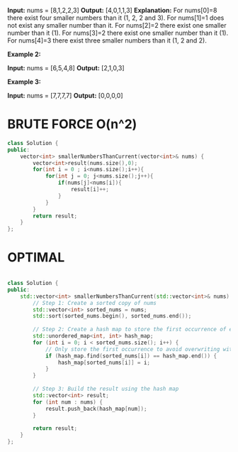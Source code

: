 **Input:** nums = [8,1,2,2,3]
**Output:** [4,0,1,1,3]
**Explanation:** 
For nums[0]=8 there exist four smaller numbers than it (1, 2, 2 and 3). 
For nums[1]=1 does not exist any smaller number than it.
For nums[2]=2 there exist one smaller number than it (1). 
For nums[3]=2 there exist one smaller number than it (1). 
For nums[4]=3 there exist three smaller numbers than it (1, 2 and 2).

**Example 2:**

**Input:** nums = [6,5,4,8]
**Output:** [2,1,0,3]

**Example 3:**

**Input:** nums = [7,7,7,7]
**Output:** [0,0,0,0]


# BRUTE FORCE O(n^2)

```cpp
class Solution {
public:
    vector<int> smallerNumbersThanCurrent(vector<int>& nums) {
        vector<int>result(nums.size(),0);
        for(int i = 0 ; i<nums.size();i++){
            for(int j = 0; j<nums.size();j++){
                if(nums[j]<nums[i]){
                    result[i]++;
                }
            }
        }
        return result;
    }
};
```
# OPTIMAL
```cpp
 
class Solution {
public:
    std::vector<int> smallerNumbersThanCurrent(std::vector<int>& nums) {
        // Step 1: Create a sorted copy of nums
        std::vector<int> sorted_nums = nums;
        std::sort(sorted_nums.begin(), sorted_nums.end());
        
        // Step 2: Create a hash map to store the first occurrence of each number in the sorted array
        std::unordered_map<int, int> hash_map;
        for (int i = 0; i < sorted_nums.size(); i++) {
            // Only store the first occurrence to avoid overwriting with duplicates
            if (hash_map.find(sorted_nums[i]) == hash_map.end()) {
                hash_map[sorted_nums[i]] = i;
            }
        }
        
        // Step 3: Build the result using the hash map
        std::vector<int> result;
        for (int num : nums) {
            result.push_back(hash_map[num]);
        }
        
        return result;
    }
};
 

```
